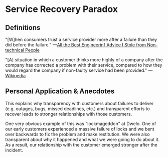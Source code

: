 # Service Recovery Paradox

## Definitions

"[W]hen consumers trust a service provider more after a failure than they did before the failure." —[All the Best Engineerinf Advice I Stole from Non-technical People](https://medium.com/@bellmar/all-the-best-engineering-advice-i-stole-from-non-technical-people-eb7f90ca2f5f)

"[A] situation in which a customer thinks more highly of a company after the company has corrected a problem with their service, compared to how they would regard the company if non-faulty service had been provided." —[Wikipedia](https://en.wikipedia.org/wiki/Service_recovery_paradox)

## Personal Application & Anecdotes

This explains why transparency with customers about failures to deliver (e.g. outages, bugs, missed deadlines, etc.) and transparent efforts to recover leads to stronger relationships with those customers.

One very obvious example of this was "lockmageddon" at Dwelo. One of our early customers experienced a massive failure of locks and we bent over backwards to fix the problem and make restitution. We were also transparent about why it happened and what we were going to do about it. As a result, our relationship with the customer emerged stronger after the incident.
